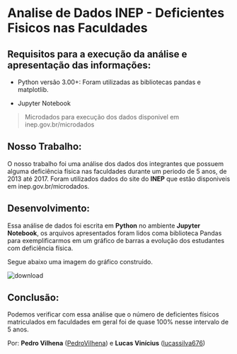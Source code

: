 
# Analise de Dados INEP - Deficientes Fisicos nas Faculdades
## Requisitos para a execução da análise e apresentação das informações:

* Python versão 3.00+: Foram utilizadas as bibliotecas pandas e matplotlib.

* Jupyter Notebook

> Microdados para execução dos dados disponivel em inep.gov.br/microdados

## Nosso Trabalho:

  O nosso trabalho foi uma análise dos dados dos integrantes que possuem alguma deficiência física nas faculdades durante um periodo de 5 anos, de 2013 até 2017.
  Foram utilizados dados do site do **INEP** que estão disponiveis em inep.gov.br/microdados.

## Desenvolvimento:

  Essa análise de dados foi escrita em **Python** no ambiente **Jupyter Notebook**, os arquivos apresentados foram lidos coma biblioteca Pandas para exemplificarmos em um gráfico de barras a evolução dos estudantes com deficiência física.
  
  Segue abaixo uma imagem do gráfico construido.


![download](https://user-images.githubusercontent.com/56437525/69829963-1c763e80-1201-11ea-8fa1-afd136797b3b.png)

  
  
## Conclusão:
  Podemos verificar com essa análise que o número de deficientes físicos matriculados em faculdades em geral foi de quase 100% nesse intervalo de 5 anos.
  


Por: **Pedro Vilhena** ([PedroVilhena](https://github.com/PedroVilhena)) e **Lucas Vinícius** ([lucassilva676](https://github.com/lucassilva676)) 
